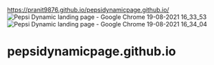 https://pranit9876.github.io/pepsidynamicpage.github.io/
![Pepsi Dynamic landing page - Google Chrome 19-08-2021 16_33_53](https://user-images.githubusercontent.com/87072216/130058339-1d35ad4f-cdbc-4c75-b817-a53929a74f57.png)
![Pepsi Dynamic landing page - Google Chrome 19-08-2021 16_34_04](https://user-images.githubusercontent.com/87072216/130058384-3435ae9d-2c9f-4643-aa81-8d689c85c5c5.png)

# pepsidynamicpage.github.io

